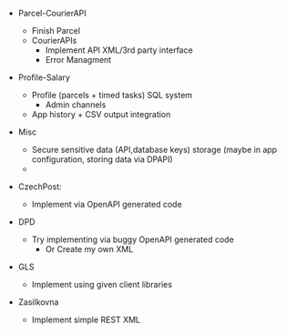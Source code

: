 ﻿- Parcel-CourierAPI
   - Finish Parcel
   - CourierAPIs
      - Implement API XML/3rd party interface
      - Error Managment
- Profile-Salary
    - Profile (parcels + timed tasks) SQL system
        - Admin channels
    - App history + CSV output integration
- Misc
    - Secure sensitive data (API,database keys) storage (maybe in app configuration, storing data via DPAPI)
	- 

- CzechPost:
	- Implement via OpenAPI generated code
- DPD
	- Try implementing via buggy OpenAPI generated code
		- Or Create my own XML
- GLS
	- Implement using given client libraries
- Zasilkovna
	- Implement simple REST XML
